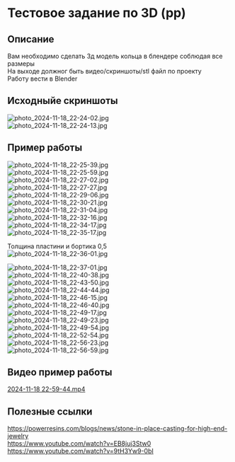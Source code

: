 # Тестовое задание по 3D (pp)

## Описание
Вам необходимо сделать 3д модель кольца в блендере соблюдая все размеры  
На выходе должног быть видео/скриншоты/stl файл по проекту  
Работу вести в Blender  

## Исходныйе скриншоты  
![photo_2024-11-18_22-24-02.jpg](img/photo_2024-11-18_22-24-02.jpg)  
![photo_2024-11-18_22-24-13.jpg](img/photo_2024-11-18_22-24-13.jpg)  

## Пример работы  
![photo_2024-11-18_22-25-39.jpg](img/photo_2024-11-18_22-25-39.jpg)  
![photo_2024-11-18_22-25-59.jpg](img/photo_2024-11-18_22-25-59.jpg)  
![photo_2024-11-18_22-27-02.jpg](img/photo_2024-11-18_22-27-02.jpg)  
![photo_2024-11-18_22-27-27.jpg](img/photo_2024-11-18_22-27-27.jpg)  
![photo_2024-11-18_22-29-06.jpg](img/photo_2024-11-18_22-29-06.jpg)  
![photo_2024-11-18_22-30-21.jpg](img/photo_2024-11-18_22-30-21.jpg)  
![photo_2024-11-18_22-31-04.jpg](img/photo_2024-11-18_22-31-04.jpg)  
![photo_2024-11-18_22-32-16.jpg](img/photo_2024-11-18_22-32-16.jpg)  
![photo_2024-11-18_22-34-17.jpg](img/photo_2024-11-18_22-34-17.jpg)  
![photo_2024-11-18_22-35-17.jpg](img/photo_2024-11-18_22-35-17.jpg)  

Толщина пластини и бортика 0,5  
![photo_2024-11-18_22-36-01.jpg](img/photo_2024-11-18_22-36-01.jpg)  

![photo_2024-11-18_22-37-01.jpg](img/photo_2024-11-18_22-37-01.jpg)  
![photo_2024-11-18_22-40-38.jpg](img/photo_2024-11-18_22-40-38.jpg)  
![photo_2024-11-18_22-43-50.jpg](img/photo_2024-11-18_22-43-50.jpg)  
![photo_2024-11-18_22-44-44.jpg](img/photo_2024-11-18_22-44-44.jpg)  
![photo_2024-11-18_22-46-15.jpg](img/photo_2024-11-18_22-46-15.jpg)  
![photo_2024-11-18_22-46-40.jpg](img/photo_2024-11-18_22-46-40.jpg)  
![photo_2024-11-18_22-49-17.jpg](img/photo_2024-11-18_22-49-17.jpg)  
![photo_2024-11-18_22-49-23.jpg](img/photo_2024-11-18_22-49-23.jpg)  
![photo_2024-11-18_22-49-54.jpg](img/photo_2024-11-18_22-49-54.jpg)  
![photo_2024-11-18_22-52-54.jpg](img/photo_2024-11-18_22-52-54.jpg)  
![photo_2024-11-18_22-56-23.jpg](img/photo_2024-11-18_22-56-23.jpg)  
![photo_2024-11-18_22-56-59.jpg](img/photo_2024-11-18_22-56-59.jpg)  


## Видео пример работы  
[2024-11-18 22-59-44.mp4](img/2024-11-18%2022-59-44.mp4)  

## Полезные ссылки  
https://powerresins.com/blogs/news/stone-in-place-casting-for-high-end-jewelry  
https://www.youtube.com/watch?v=EB8juj3Stw0  
https://www.youtube.com/watch?v=9tH3Yw9-0bI  